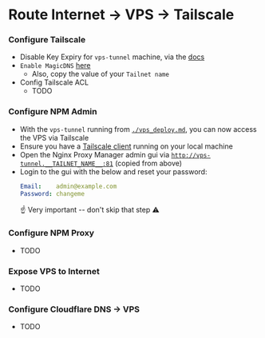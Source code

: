 # Route Internet -> VPS -> Tailscale


### Configure Tailscale

* Disable Key Expiry for `vps-tunnel` machine, via the [docs](https://web.archive.org/web/20221019082019/https://tailscale.com/kb/1028/key-expiry/#disabling-key-expiry)
* `Enable MagicDNS` [here](https://login.tailscale.com/admin/dns)
  * Also, copy the value of your `Tailnet name`
* Config Tailscale ACL
  * TODO


### Configure NPM Admin

* With the `vps-tunnel` running from [`./vps_deploy.md`](./vps_deploy.md), you can now access the VPS via Tailscale
* Ensure you have a [Tailscale client](https://tailscale.com/download) running on your local machine
* Open the Nginx Proxy Manager admin gui via [`http://vps-tunnel.__TAILNET_NAME__:81`](http://vps-tunnel.__TAILNET_NAME__:81) (copied from above)
* Login to the gui with the below and reset your password:
  ```yml
  Email:    admin@example.com
  Password: changeme
  ```
  ☝️ Very important -- don't skip that step ⚠️


### Configure NPM Proxy

* TODO


### Expose VPS to Internet

* TODO


### Configure Cloudflare DNS -> VPS

* TODO
